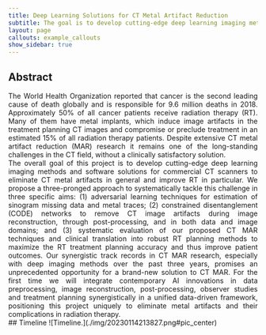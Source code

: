 ```yaml
---
title: Deep Learning Solutions for CT Metal Artifact Reduction
subtitle: The goal is to develop cutting-edge deep learning imaging methods and software solutions for commercial CT scanners to eliminate CT metal artifacts in general and improve RT in particular
layout: page
callouts: example_callouts
show_sidebar: true
---
```


## Abstract
<div style="text-align: justify">
The World Health Organization reported that cancer is the second leading cause of death globally and is responsible for 9.6 million deaths in 2018. Approximately 50% of all cancer patients receive radiation therapy (RT). Many of them have metal implants, which induce image artifacts in the treatment planning CT images and compromise or preclude treatment in an estimated 15% of all radiation therapy patients. Despite extensive CT metal artifact reduction (MAR) research it remains one of the long-standing challenges in the CT field, without a clinically satisfactory solution.
</div>

<div style="text-align: justify">
The overall goal of this project is to develop cutting-edge deep learning imaging methods and software solutions for commercial CT scanners to eliminate CT metal artifacts in general and improve RT in particular. We propose a three-pronged approach to systematically tackle this challenge in three specific aims: (1) adversarial learning techniques for estimation of sinogram missing data and metal traces; (2) constrained disentanglement (CODE) networks to remove CT image artifacts during image reconstruction, through post-processing, and in both data and image domains; and (3) systematic evaluation of our proposed CT MAR techniques and clinical translation into robust RT planning methods to maximize the RT treatment planning accuracy and thus improve patient outcomes. Our synergistic track records in CT MAR research, especially with deep imaging methods over the past three years, promises an unprecedented opportunity for a brand-new solution to CT MAR. For the first time we will integrate contemporary AI innovations in data preprocessing, image reconstruction, post-processing, observer studies and treatment planning synergistically in a unified data-driven framework, positioning this project uniquely to eliminate metal artifacts and their complications in radiation therapy.
</div>

<!-- ![MeTAI ecosystem with four major healthcare applications.](./img/20230114193241.png#pic_center)
<div style="text-align: justify">
The above figure is the <b>MeTAI ecosystem with four major healthcare applications</b>. a, Virtual comparative scanning (to find the best imaging technology in a specific situation). b, Raw data sharing (to allow controlled open access to tomographic raw data). c, Augmented regulatory science (to extend virtual clinical trials in terms of scope and duration). d, ‘Metaversed’ medical intervention (to perform medical intervention aided by metaverse). In an exemplary implementation of the MeTAI ecosystem, before a patient undergoes a real CT scan, his/her scans are first simulated on various virtual machines to find the best imaging result (a). On the basis of this knowledge, a real scan is performed. Then, the metaverse images are transferred to the patient’s medical care team, and upon the patient’s agreement and under secure computation protocols, the images and tomographic raw data can be made available to researchers (b). All these real and simulated images and data as well as other medically relevant information can be integrated in the metaverse and utilized in augmented clinical trials (c). Finally, if it is clinically indicated, the patient will undergo a remote robotic surgery aided by the metaverse and followed up in the metaverse for rehabilitation (d). Each of the four applications is further described in the main text.
</div> --!>

## Timeline
![Timeline.](./img/20230114213827.png#pic_center)

<!-- <table border="1">
<caption> Timeline keyed to each aim and associated sub-aims, where the shading differences indicate relative efforts.
    <tr>
        <td width=20px></td>
        <td width=300px style="text-align: center"><b>Aim/Task</b></td>
        <td colspan="4" style="text-align: center"><b>Year 1</b></td>
        <td colspan="4" style="text-align: center"><b>Year 2</b></td>
        <td colspan="4" style="text-align: center"><b>Year 3</b></td>
        <td colspan="4"><b>Year 4</b></td>
    <tr>
        <td ><b>1</b></td>
        <td><b>Diverse Patient Modeling</b></td>
        <td colspan="16"><b>Leader: Klaus Mueller</b></td>    
    <tr>
        <td>1.1</td>
        <td>Semantic Mask Generation</td>
        <td style="background-color:#C65911"></td>
        <td style="background-color:#C65911"></td>
        <td style="background-color:#C65911"></td>
        <td style="background-color:#C65911"></td>
        <td style="background-color:#C65911"></td>
        <td style="background-color:#C65911"></td>
        <td style="background-color:#C65911"></td>
        <td style="background-color:#C65911"></td>
        <td style="background-color:#C65911"></td>
        <td style="background-color:#C65911"></td>
        <td style="background-color:#FCE4D6"></td>
        <td style="background-color:#FCE4D6"></td>
        <td style="background-color:#FCE4D6"></td>
        <td style="background-color:#FCE4D6"></td>
        <td style="background-color:#FCE4D6"></td>
        <td style="background-color:#FCE4D6"></td>
    <tr>
        <td>1.2</td>
        <td>Realistic Image Synthesis</td>
        <td></td>
        <td></td>
        <td style="background-color:#FCE4D6"></td>
        <td style="background-color:#FCE4D6"></td>
        <td style="background-color:#C65911"></td>
        <td style="background-color:#C65911"></td>
        <td style="background-color:#C65911"></td>
        <td style="background-color:#C65911"></td>
        <td style="background-color:#C65911"></td>
        <td style="background-color:#C65911"></td>
        <td style="background-color:#C65911"></td>
        <td style="background-color:#C65911"></td>
        <td style="background-color:#C65911"></td>
        <td style="background-color:#C65911"></td>
        <td style="background-color:#FCE4D6"></td>
        <td style="background-color:#FCE4D6"></td>
    <tr>
        <td>1.3</td>
        <td>Pathological Feature Simulation</td>
        <td></td>
        <td></td>
        <td></td>
        <td></td>
        <td style="background-color:#FCE4D6"></td>
        <td style="background-color:#FCE4D6"></td>
        <td style="background-color:#FCE4D6"></td>
        <td style="background-color:#FCE4D6"></td>
        <td style="background-color:#C65911"></td>
        <td style="background-color:#C65911"></td>
        <td style="background-color:#C65911"></td>
        <td style="background-color:#C65911"></td>
        <td style="background-color:#C65911"></td>
        <td style="background-color:#C65911"></td>
        <td style="background-color:#C65911"></td>
        <td style="background-color:#C65911"></td>
    <tr>
        <td><b>2</b></td>
        <td><b>Virtual CT Scanning</b></td>
        <td colspan="16"><b>Leader: Xun Jia</b></td>
    <tr>
        <td>2.1</td>
        <td>Sinogram Synthesis</td>
        <td style="background-color:#C65911"></td>
        <td style="background-color:#C65911"></td>
        <td style="background-color:#C65911"></td>
        <td style="background-color:#C65911"></td>
        <td style="background-color:#C65911"></td>
        <td style="background-color:#C65911"></td>
        <td style="background-color:#C65911"></td>
        <td style="background-color:#C65911"></td>
        <td style="background-color:#C65911"></td>
        <td style="background-color:#C65911"></td>
        <td style="background-color:#C65911"></td>
        <td style="background-color:#C65911"></td>
        <td style="background-color:#FCE4D6"></td>
        <td style="background-color:#FCE4D6"></td>
        <td style="background-color:#FCE4D6"></td>
        <td style="background-color:#FCE4D6"></td>
    <tr>
        <td>2.2</td>
        <td>Adversarial Improvement</td>
        <td style="background-color:#FCE4D6"></td>
        <td style="background-color:#FCE4D6"></td>
        <td style="background-color:#FCE4D6"></td>
        <td style="background-color:#FCE4D6"></td>
        <td style="background-color:#C65911"></td>
        <td style="background-color:#C65911"></td>
        <td style="background-color:#C65911"></td>
        <td style="background-color:#C65911"></td>
        <td style="background-color:#C65911"></td>
        <td style="background-color:#C65911"></td>
        <td style="background-color:#C65911"></td>
        <td style="background-color:#C65911"></td>
        <td style="background-color:#C65911"></td>
        <td style="background-color:#C65911"></td>
        <td style="background-color:#FCE4D6"></td>
        <td style="background-color:#FCE4D6"></td>
    <tr>
        <td>2.3</td>
        <td>Adversarial Perturbation</td>
        <td></td>
        <td></td>
        <td></td>
        <td></td>
        <td style="background-color:#FCE4D6"></td>
        <td style="background-color:#FCE4D6"></td>
        <td style="background-color:#FCE4D6"></td>
        <td style="background-color:#FCE4D6"></td>
        <td style="background-color:#C65911"></td>
        <td style="background-color:#C65911"></td>
        <td style="background-color:#C65911"></td>
        <td style="background-color:#C65911"></td>
        <td style="background-color:#C65911"></td>
        <td style="background-color:#C65911"></td>
        <td style="background-color:#C65911"></td>
        <td style="background-color:#C65911"></td>
    <tr>
        <td><b>3</b></td>
        <td><b>Deep CT Imaging</b></td>
        <td colspan="16"><b>Leader: Ge Wang</b></td>
    <tr>
        <td>3.1</td>
        <td>Deep CT Reconstruction</td>
        <td style="background-color:#C65911"></td>
        <td style="background-color:#C65911"></td>
        <td style="background-color:#C65911"></td>
        <td style="background-color:#C65911"></td>
        <td style="background-color:#C65911"></td>
        <td style="background-color:#C65911"></td>
        <td style="background-color:#C65911"></td>
        <td style="background-color:#C65911"></td>
        <td style="background-color:#C65911"></td>
        <td style="background-color:#C65911"></td>
        <td style="background-color:#C65911"></td>
        <td style="background-color:#C65911"></td>
        <td style="background-color:#FCE4D6"></td>
        <td style="background-color:#FCE4D6"></td>
        <td style="background-color:#FCE4D6"></td>
        <td style="background-color:#FCE4D6"></td>
    <tr>
        <td>3.2</td>
        <td>Deep Image Analysis</td>
        <td></td>
        <td></td>
        <td style="background-color:#C65911"></td>
        <td style="background-color:#C65911"></td>
        <td style="background-color:#C65911"></td>
        <td style="background-color:#C65911"></td>
        <td style="background-color:#C65911"></td>
        <td style="background-color:#C65911"></td>
        <td style="background-color:#C65911"></td>
        <td style="background-color:#C65911"></td>
        <td style="background-color:#C65911"></td>
        <td style="background-color:#C65911"></td>
        <td style="background-color:#C65911"></td>
        <td style="background-color:#C65911"></td>
        <td style="background-color:#FCE4D6"></td>
        <td style="background-color:#FCE4D6"></td>
    <tr>
        <td>3.3</td>
        <td>Network Evolution</td>
        <td></td>
        <td></td>
        <td></td>
        <td></td>
        <td></td>
        <td style="background-color:#FCE4D6"></td>
        <td style="background-color:#FCE4D6"></td>
        <td style="background-color:#FCE4D6"></td>
        <td style="background-color:#FCE4D6"></td>
        <td style="background-color:#C65911"></td>
        <td style="background-color:#C65911"></td>
        <td style="background-color:#C65911"></td>
        <td style="background-color:#C65911"></td>
        <td style="background-color:#C65911"></td>
        <td style="background-color:#C65911"></td>
        <td style="background-color:#C65911"></td>
    <tr>
        <td><b>4</b></td>
        <td><b>Virtual Workflow Validation</b></td>
        <td colspan="16"><b>Leader: Rongping Zeng</b></td>
    <tr>
        <td>4.1</td>
        <td>Framework Development</td>
        <td style="background-color:#C65911"></td>
        <td style="background-color:#C65911"></td>
        <td style="background-color:#C65911"></td>
        <td style="background-color:#C65911"></td>
        <td style="background-color:#C65911"></td>
        <td style="background-color:#C65911"></td>
        <td style="background-color:#C65911"></td>
        <td style="background-color:#C65911"></td>
        <td style="background-color:#C65911"></td>
        <td style="background-color:#C65911"></td>
        <td style="background-color:#C65911"></td>
        <td style="background-color:#C65911"></td>
        <td style="background-color:#FCE4D6"></td>
        <td style="background-color:#FCE4D6"></td>
        <td style="background-color:#FCE4D6"></td>
        <td style="background-color:#FCE4D6"></td>
    <tr>
        <td>4.2</td>
        <td>Task-based Assessment</td>
        <td></td>
        <td></td>
        <td style="background-color:#FCE4D6"></td>
        <td style="background-color:#FCE4D6"></td>
        <td style="background-color:#C65911"></td>
        <td style="background-color:#C65911"></td>
        <td style="background-color:#C65911"></td>
        <td style="background-color:#C65911"></td>
        <td style="background-color:#C65911"></td>
        <td style="background-color:#C65911"></td>
        <td style="background-color:#C65911"></td>
        <td style="background-color:#C65911"></td>
        <td style="background-color:#C65911"></td>
        <td style="background-color:#C65911"></td>
        <td style="background-color:#FCE4D6"></td>
        <td style="background-color:#FCE4D6"></td>
    <tr>
        <td>4.3</td>
        <td>AI-specific Assessment</td>
        <td></td>
        <td></td>
        <td style="background-color:#FCE4D6"></td>
        <td style="background-color:#FCE4D6"></td>
        <td style="background-color:#FCE4D6"></td>
        <td style="background-color:#FCE4D6"></td>
        <td style="background-color:#C65911"></td>
        <td style="background-color:#C65911"></td>
        <td style="background-color:#C65911"></td>
        <td style="background-color:#C65911"></td>
        <td style="background-color:#C65911"></td>
        <td style="background-color:#C65911"></td>
        <td style="background-color:#C65911"></td>
        <td style="background-color:#C65911"></td>
        <td style="background-color:#C65911"></td>
        <td style="background-color:#C65911"></td>
    <tr>
        <td><b>5</b></td>
        <td><b>ABC System Dissemination</b></td>
        <td colspan="16"><b>Leader: All MPIs</b></td>
    <tr>
        <td>5.1</td>
        <td>Website Integration</td>
        <td></td>
        <td></td>
        <td></td>
        <td style="background-color:#FCE4D6"></td>
        <td style="background-color:#FCE4D6"></td>
        <td style="background-color:#FCE4D6"></td>
        <td style="background-color:#FCE4D6"></td>
        <td style="background-color:#FCE4D6"></td>
        <td style="background-color:#C65911"></td>
        <td style="background-color:#C65911"></td>
        <td style="background-color:#C65911"></td>
        <td style="background-color:#C65911"></td>
        <td style="background-color:#C65911"></td>
        <td style="background-color:#C65911"></td>
        <td style="background-color:#C65911"></td>
        <td style="background-color:#C65911"></td>
    <tr>
        <td>5.2</td>
        <td>Tool Development</td>
        <td></td>
        <td></td>
        <td></td>
        <td style="background-color:#FCE4D6"></td>
        <td style="background-color:#FCE4D6"></td>
        <td style="background-color:#FCE4D6"></td>
        <td style="background-color:#FCE4D6"></td>
        <td style="background-color:#FCE4D6"></td>
        <td style="background-color:#FCE4D6"></td>
        <td style="background-color:#FCE4D6"></td>
        <td style="background-color:#FCE4D6"></td>
        <td style="background-color:#FCE4D6"></td>
        <td style="background-color:#C65911"></td>
        <td style="background-color:#C65911"></td>
        <td style="background-color:#C65911"></td>
        <td style="background-color:#C65911"></td>
</table> -->

<!-- ## Publication
1. <div style="text-align: justify">Wu W, Hu D, Cong W, et al. Stabilizing deep tomographic reconstruction: Part A. Hybrid framework and experimental results. Patterns (N Y). 2022 Apr 6;3(5):100474. PMID: 35607623; PMCID: PMC9122961.</div>
2.	<div style="text-align: justify">Wu W, Hu D, Cong W, et al. Stabilizing deep tomographic reconstruction: Part B. Convergence analysis and adversarial attacks. Patterns (N Y). 2022 Apr 6;3(5):100475. PMID: 35607615; PMCID: PMC9122974.</div>
3.	<div style="text-align: justify">Niu, C, Li, M, Fan, F, Wu, W, Guo, X, Lyu, Q. and Wang, G. Suppression of correlated noise with similarity-based unsupervised deep learning. arXiv:2011.03384, 2022. Minor revision, IEEE Transactions on Medical Imaging.</div>
4.	<div style="text-align: justify">Niu C, Wang G. Unsupervised contrastive learning based transformer for lung nodule detection. Phys Med Biol. 2022 Oct 7;67(20). doi: 10.1088/1361-6560/ac92ba. PMID: 36113445.</div>
5.	<div style="text-align: justify">Niu C, Shan H, Wang G. SPICE: Semantic Pseudo-Labeling for Image Clustering. IEEE Trans Image Process. 2022 Nov 15;PP. doi: 10.1109/TIP.2022.3221290. Epub ahead of print. PMID: 36378790.</div>
6.	<div style="text-align: justify">Wang G, Badal A, Jia X, Maltz JS, Mueller K, Myers KJ, Niu C, Vannier MW, Yan PK, Yu Z, Zeng RP: Development of Metaverse for Intelligent Healthcare. Nature Machine Intelligence 4:922-929, https://doi.org/10.1038/s42256-022-00549-6, 2022.</div> -->
